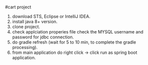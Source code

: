 #cart project
1) download STS, Eclipse or IntelliJ IDEA.
2) install java 8+ version.
3) clone project.
4) check applciation properies file check the MYSQL username and password for jdbc connection.
5) do gradle refresh (wait for 5 to 10 min, to complete the gradle processing).
6) from main application do right click -> click run as spring boot application.
